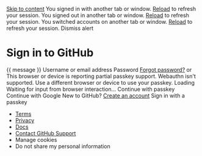 [Skip to content](https://github.com/login?return_to=https%3A%2F%2Fgithub.com%2FSunagMP%2FYouSchool#start-of-content)
You signed in with another tab or window. [Reload](https://github.com/login?return_to=https%3A%2F%2Fgithub.com%2FSunagMP%2FYouSchool) to refresh your session. You signed out in another tab or window. [Reload](https://github.com/login?return_to=https%3A%2F%2Fgithub.com%2FSunagMP%2FYouSchool) to refresh your session. You switched accounts on another tab or window. [Reload](https://github.com/login?return_to=https%3A%2F%2Fgithub.com%2FSunagMP%2FYouSchool) to refresh your session. Dismiss alert
# Sign in to GitHub
{{ message }}
Username or email address 
Password  [Forgot password?](https://github.com/password_reset)
or
This browser or device is reporting partial passkey support. 
Webauthn isn't supported. Use a different browser or device to use your passkey. 
Loading Waiting for input from browser interaction... 
Continue with passkey
Continue with Google
New to GitHub? [Create an account](https://github.com/signup?return_to=https%3A%2F%2Fgithub.com%2FSunagMP%2FYouSchool&source=login)
Sign in with a passkey
  * [Terms](https://docs.github.com/site-policy/github-terms/github-terms-of-service)
  * [Privacy](https://docs.github.com/site-policy/privacy-policies/github-privacy-statement)
  * [Docs](https://docs.github.com)
  * [Contact GitHub Support](https://support.github.com)
  * Manage cookies 
  * Do not share my personal information 


